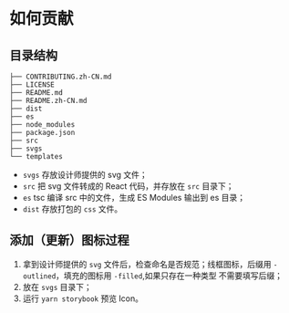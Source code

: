 # 如何贡献

## 目录结构

```
├── CONTRIBUTING.zh-CN.md
├── LICENSE
├── README.md
├── README.zh-CN.md
├── dist
├── es
├── node_modules
├── package.json
├── src
├── svgs
└── templates
```

- `svgs` 存放设计师提供的 svg 文件；
- `src` 把 svg 文件转成的 React 代码，并存放在 `src` 目录下；
- `es` tsc 编译 src 中的文件，生成 ES Modules 输出到 es 目录；
- `dist` 存放打包的 `css` 文件。

## 添加（更新）图标过程

1. 拿到设计师提供的 `svg` 文件后，检查命名是否规范；线框图标，后缀用 `-outlined`，填充的图标用 `-filled`,如果只存在一种类型 不需要填写后缀；
2. 放在 `svgs` 目录下；
3. 运行 `yarn storybook` 预览 Icon。
